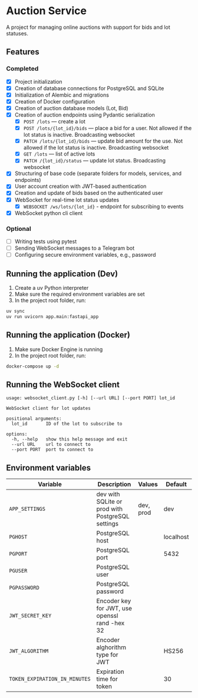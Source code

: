 # Auction Service

A project for managing online auctions with support for bids and lot statuses.

## Features

### Completed
- [x] Project initialization
- [x] Creation of database connections for PostgreSQL and SQLite
- [x] Initialization of Alembic and migrations
- [x] Creation of Docker configuration
- [x] Creation of auction database models (Lot, Bid)
- [x] Creation of auction endpoints using Pydantic serialization
  - [x] `POST /lots` — create a lot
  - [x] `POST /lots/{lot_id}/bids` — place a bid for a user. Not allowed if the lot status is inactive. Broadcasting websocket
  - [x] `PATCH /lots/{lot_id}/bids` — update bid amount for the use. Not allowed if the lot status is inactive. Broadcasting websocket
  - [x] `GET /lots` — list of active lots
  - [x] `PATCH /{lot_id}/status` — update lot status. Broadcasting websocket
- [x] Structuring of base code (separate folders for models, services, and endpoints)
- [x] User account creation with JWT-based authentication
- [x] Creation and update of bids based on the authenticated user
- [x] WebSocket for real-time lot status updates
  - [x] `WEBSOCKET /ws/lots/{lot_id}` - endpoint for subscribing to events
- [x] WebSocket python cli client

### Optional
- [ ] Writing tests using pytest
- [ ] Sending WebSocket messages to a Telegram bot
- [ ] Configuring secure environment variables, e.g., password

## Running the application (Dev)

1. Create a uv Python interpreter
2. Make sure the required environment variables are set
3. In the project root folder, run:

```bash
uv sync
uv run uvicorn app.main:fastapi_app
```

## Running the application (Docker)

1. Make sure Docker Engine is running
2. In the project root folder, run:

```bash
docker-compose up -d
```

## Running the WebSocket client

```console
usage: websocket_client.py [-h] [--url URL] [--port PORT] lot_id

WebSocket client for lot updates

positional arguments:
  lot_id       ID of the lot to subscribe to

options:
  -h, --help   show this help message and exit
  --url URL    url to connect to
  --port PORT  port to connect to
```

## Environment variables

| Variable                      | Description                                      | Values    | Default   |
|-------------------------------|--------------------------------------------------|-----------|-----------|
| `APP_SETTINGS`                | dev with SQLite or prod with PostgreSQL settings | dev, prod | dev       |
| `PGHOST`                      | PostgreSQL host                                  |           | localhost |
| `PGPORT`                      | PostgreSQL port                                  |           | 5432      |
| `PGUSER`                      | PostgreSQL user                                  |           |           |
| `PGPASSWORD`                  | PostgreSQL password                              |           |           |
| `JWT_SECRET_KEY`              | Encoder key for JWT, use openssl rand -hex 32    |           |           |
| `JWT_ALGORITHM`               | Encoder alghorithm type for JWT                  |           | HS256     |
| `TOKEN_EXPIRATION_IN_MINUTES` | Expiration time for token                        |           | 30        |